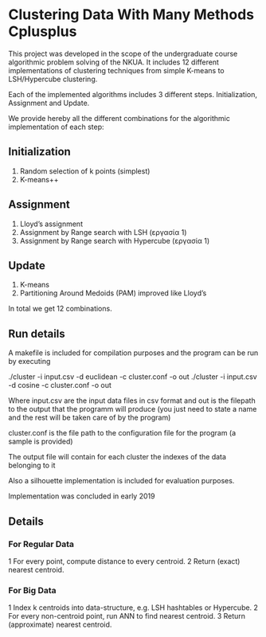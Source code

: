 # Clustering Data With Many Methods Cplusplus
This project was developed in the scope of the undergraduate course algorithmic problem solving of the NKUA. 
It includes 12 different implementations of clustering techniques from simple K-means to LSH/Hypercube clustering.

Each of the implemented algorithms includes 3 different steps. Initialization, Assignment and Update.

We provide hereby all the different combinations for the algorithmic implementation of each step:

## Initialization

1. Random selection of k points (simplest)
2. K-means++

## Assignment

1. Lloyd’s assignment
2. Assignment by Range search with LSH (εργασία 1)
3. Assignment by Range search with Hypercube (εργασία 1)

## Update
1. K-means
2. Partitioning Around Medoids (PAM) improved like Lloyd’s

In total we get 12 combinations.

## Run details

A makefile is included for compilation purposes and the program can be run by executing

./cluster -i input.csv -d euclidean -c cluster.conf -o out 
./cluster -i input.csv -d cosine -c cluster.conf -o out 

Where input.csv are the input data files in csv format and 
out is the filepath to the output that the programm will produce (you just need to state a name and the rest will be taken care of by the program)

cluster.conf is the file path to the configuration file for the program (a sample is provided)

The output file will contain for each cluster the indexes of the data belonging to it

Also a silhouette implementation is included for evaluation purposes.

Implementation was concluded in early 2019

## Details

### For Regular Data
  1 For every point, compute distance to every centroid.
  2 Return (exact) nearest centroid.

### For Big Data
  1 Index k centroids into data-structure, e.g. LSH hashtables or Hypercube.
  2 For every non-centroid point, run ANN to find nearest centroid.
  3 Return (approximate) nearest centroid.



